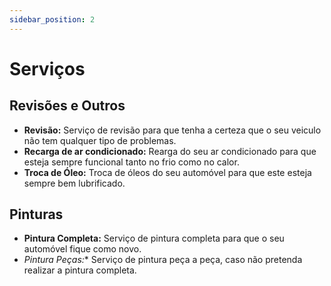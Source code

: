 ```yaml
---
sidebar_position: 2
---
```


# Serviços

## Revisões e Outros

- **Revisão:** Serviço de revisão para que tenha a certeza que o seu veiculo não tem qualquer tipo de problemas.
- **Recarga de ar condicionado:** Rearga do seu ar condicionado para que esteja sempre funcional tanto no frio como no calor.
- **Troca de Óleo:** Troca de óleos do seu automóvel para que este esteja sempre bem lubrificado.

## Pinturas

- **Pintura Completa:** Serviço de pintura completa para que o seu automóvel fique como novo.
- **Pintura Peças*:** Serviço de pintura peça a peça, caso não pretenda realizar a pintura completa.